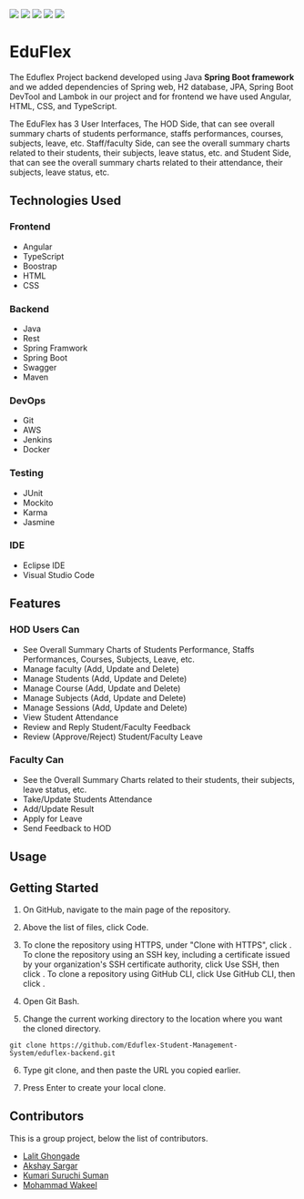 ![](https://img.shields.io/badge/Contributors-4-red?style=for-the-badge&logo=github)  ![](https://img.shields.io/badge/Branches-18-yellow?style=for-the-badge) ![](https://img.shields.io/badge/Spring%20Boot-v2.4.10-success?style=for-the-badge&logo=spring)
![](https://img.shields.io/badge/Angular-v8.3.8-red?style=for-the-badge&logo=angular) ![](https://img.shields.io/badge/Maven-v3.8.1-informational?style=for-the-badge) 

# EduFlex
The Eduflex Project backend developed using Java **Spring Boot framework** and we added dependencies of Spring web, H2 database, JPA, Spring Boot DevTool and Lambok in our project and for frontend we have used Angular, HTML, CSS, and TypeScript.

The EduFlex has 3 User Interfaces, The HOD Side, that can see overall summary charts of students performance, staffs performances, courses, subjects, leave, etc. Staff/faculty Side, can see the overall summary charts related to their students, their subjects, leave status, etc. and Student Side, that can see the overall summary charts related to their attendance, their subjects, leave status, etc.

## Technologies Used

### Frontend

* Angular
* TypeScript
* Boostrap
* HTML
* CSS

### Backend
* Java
* Rest
* Spring Framwork
* Spring Boot
* Swagger
* Maven

### DevOps
* Git
* AWS
* Jenkins
* Docker

### Testing
* JUnit
* Mockito
* Karma
* Jasmine

### IDE
* Eclipse IDE
* Visual Studio Code

## Features

### HOD Users Can
* See Overall Summary Charts of Students Performance, Staffs Performances, Courses, Subjects, Leave, etc.
* Manage faculty (Add, Update and Delete)
* Manage Students (Add, Update and Delete)
* Manage Course (Add, Update and Delete)
* Manage Subjects (Add, Update and Delete)
* Manage Sessions (Add, Update and Delete)
* View Student Attendance
* Review and Reply Student/Faculty Feedback
* Review (Approve/Reject) Student/Faculty Leave

### Faculty Can

* See the Overall Summary Charts related to their students, their subjects, leave status, etc.
* Take/Update Students Attendance
* Add/Update Result
* Apply for Leave
* Send Feedback to HOD

## Usage
 
## Getting Started
1. On GitHub, navigate to the main page of the repository.
2. Above the list of files, click  Code.
3. To clone the repository using HTTPS, under "Clone with HTTPS", click . To clone the repository using an SSH key, including a certificate issued by your organization's SSH certificate authority, click Use SSH, then click . To clone a repository using GitHub CLI, click Use GitHub CLI, then click .
4. Open Git Bash.

5. Change the current working directory to the location where you want the cloned directory.

```github
git clone https://github.com/Eduflex-Student-Management-System/eduflex-backend.git
```
6. Type git clone, and then paste the URL you copied earlier.

7. Press Enter to create your local clone.

## Contributors

This is a group project, below the list of contributors.
- [Lalit Ghongade](https://github.com/lalitghongade)
- [Akshay Sargar](https://github.com/sargarakshay)
- [Kumari Suruchi Suman](https://github.com/sumansuruchi)
- [Mohammad Wakeel](https://github.com/MohammdWakeel)

##

